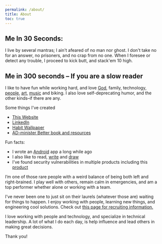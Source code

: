 ```yaml
---
permalink: /about/
title: About
toc: true
---
```


## Me In 30 Seconds:	

I live by several mantras; I ain't afeared of no man nor ghost. I don't take no for an answer, no prisoners, and no crap from no one. When I foresee or detect any trouble, I proceed to kick butt, and stack'em 10 high.

## Me in 300 seconds – If you are a slow reader
I like to have fun while working hard, and love [God](https://churchofjesuschrist.org), family, technology, [people](https://www.linkedin.com/in/benfrancom/), [art](https://benfran.com/tags/art/), [music](https://benfran.com/tags/music/) and biking. I also love self-deprecating humor, and the other kinds–if there are any. 

Some things I've created
  - [This Website](https://benfran.com)
  - [LinkedIn](https://www.linkedin.com/in/benfrancom/)
  - [Habit Wallpaper](https://habituwall.com)
  - [AD-minister Better book and resources](https://administerbetter.com)

Fun facts: 
  - I wrote an [Android](https://github.com/bfrancom/ClerkCount) app a long while ago
  - I also like to read, [write](https://benfran.com) and [draw](https://benfran.com/tags/comics/)
  - I've found security vulnerabilities in multiple products including this [product](https://en.wikipedia.org/wiki/Skyward)

I’m one of those rare people with a weird balance of being both left and right-brained. I play well with others, remain calm in emergencies, and am a top performer whether alone or working with a team. 

I've never been one to just sit on their laurels (whatever those are) waiting for things to happen. I enjoy working with people, learning new things, and engineering cool solutions. Check out [this page for recruiting information.](/recruiters) 

I love working with people and technology, and specialize in technical leadership. A lot of what I do each day, is help influence and lead others in making great decisions.

Thank you!
